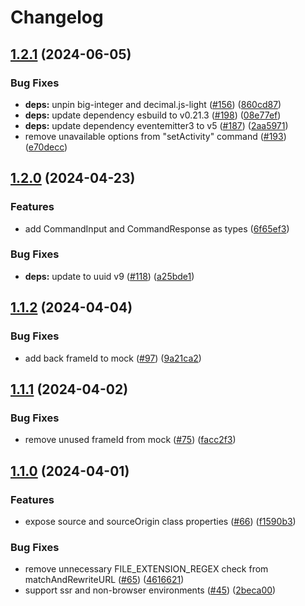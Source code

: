 # Changelog

## [1.2.1](https://github.com/discord/embedded-app-sdk/compare/v1.2.0...v1.2.1) (2024-06-05)


### Bug Fixes

* **deps:** unpin big-integer and decimal.js-light ([#156](https://github.com/discord/embedded-app-sdk/issues/156)) ([860cd87](https://github.com/discord/embedded-app-sdk/commit/860cd874dc7ea21beec58a8adbf81661b910e80d))
* **deps:** update dependency esbuild to v0.21.3 ([#198](https://github.com/discord/embedded-app-sdk/issues/198)) ([08e77ef](https://github.com/discord/embedded-app-sdk/commit/08e77ef4d80215611c87c5b981533890f8ee19e0))
* **deps:** update dependency eventemitter3 to v5 ([#187](https://github.com/discord/embedded-app-sdk/issues/187)) ([2aa5971](https://github.com/discord/embedded-app-sdk/commit/2aa5971600d339e24aa0648358546b705600b095))
* remove unavailable options from "setActivity" command ([#193](https://github.com/discord/embedded-app-sdk/issues/193)) ([e70decc](https://github.com/discord/embedded-app-sdk/commit/e70deccc7a473eda53f90d2c643e241dfe683b5b))

## [1.2.0](https://github.com/discord/embedded-app-sdk/compare/v1.1.2...v1.2.0) (2024-04-23)


### Features

* add CommandInput and CommandResponse as types ([6f65ef3](https://github.com/discord/embedded-app-sdk/commit/6f65ef3c8c80c6aa603e9fc6fbc3d8f85dab9f72))


### Bug Fixes

* **deps:** update to uuid v9 ([#118](https://github.com/discord/embedded-app-sdk/issues/118)) ([a25bde1](https://github.com/discord/embedded-app-sdk/commit/a25bde13b3061590d549e4076f51b832f14507cc))

## [1.1.2](https://github.com/discord/embedded-app-sdk/compare/v1.1.1...v1.1.2) (2024-04-04)


### Bug Fixes

* add back frameId to mock ([#97](https://github.com/discord/embedded-app-sdk/issues/97)) ([9a21ca2](https://github.com/discord/embedded-app-sdk/commit/9a21ca211802691efc503261306f5e9aa5e253ab))

## [1.1.1](https://github.com/discord/embedded-app-sdk/compare/v1.1.0...v1.1.1) (2024-04-02)


### Bug Fixes

* remove unused frameId from mock ([#75](https://github.com/discord/embedded-app-sdk/issues/75)) ([facc2f3](https://github.com/discord/embedded-app-sdk/commit/facc2f3f96f6f56191d8f7311b6057f04eb8e02a))

## [1.1.0](https://github.com/discord/embedded-app-sdk/compare/v1.0.0...v1.1.0) (2024-04-01)


### Features

* expose source and sourceOrigin class properties ([#66](https://github.com/discord/embedded-app-sdk/issues/66)) ([f1590b3](https://github.com/discord/embedded-app-sdk/commit/f1590b3980abff50a354c89be5e347fb9878d8d4))


### Bug Fixes

* remove unnecessary FILE_EXTENSION_REGEX check from matchAndRewriteURL ([#65](https://github.com/discord/embedded-app-sdk/issues/65)) ([4616621](https://github.com/discord/embedded-app-sdk/commit/46166212f12e07ba08886ceabfb28d8f1767adf9))
* support ssr and non-browser environments ([#45](https://github.com/discord/embedded-app-sdk/issues/45)) ([2beca00](https://github.com/discord/embedded-app-sdk/commit/2beca00fa2f07be5a6c6837a95513e24c9de5c8d))
